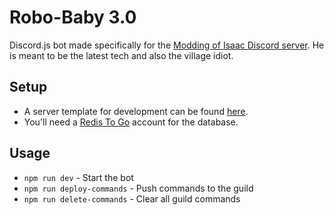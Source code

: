 # Robo-Baby 3.0
Discord.js bot made specifically for the [Modding of Isaac Discord server](https://discord.gg/3eACyXaffZ). He is meant to be the latest tech and also the village idiot.

## Setup
* A server template for development can be found [here](https://discord.new/jfezNGPgwDA4).
* You'll need a [Redis To Go](https://redistogo.com/) account for the database.

## Usage
- `npm run dev` - Start the bot
- `npm run deploy-commands` - Push commands to the guild
- `npm run delete-commands` - Clear all guild commands

